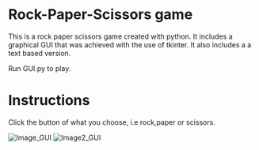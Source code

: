 # Rock-Paper-Scissors game

This is a rock paper scissors game created with python. It includes a graphical GUI that was achieved with the use of tkinter. It also includes a a text based version.

Run GUI.py to play.

# Instructions
Click the button of what you choose, i.e rock,paper or scissors. 

![Image_GUI](https://github.com/An-Uncreative/Rock-Paper-Scissors-Game/assets/110998931/dce2eec4-9a6d-4603-9769-c7584a900263)
![Image2_GUI](https://github.com/An-Uncreative/Rock-Paper-Scissors-Game/assets/110998931/68ed14be-43ff-491f-9fac-ff61cdb8db5d)
